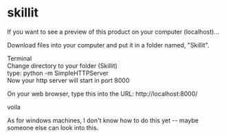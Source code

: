 skillit
=======
If you want to see a preview of this product on your computer (localhost)...

Download files into your computer and put it in a folder named, "Skillit".

Terminal<br>
Change directory to your folder (Skillit)<br>
type: python -m SimpleHTTPServer<br>
Now your http server will start in port 8000

On your web browser, type this into the URL: http://localhost:8000/

voila

As for windows machines, I don't know how to do this yet -- maybe someone else can look into this.
